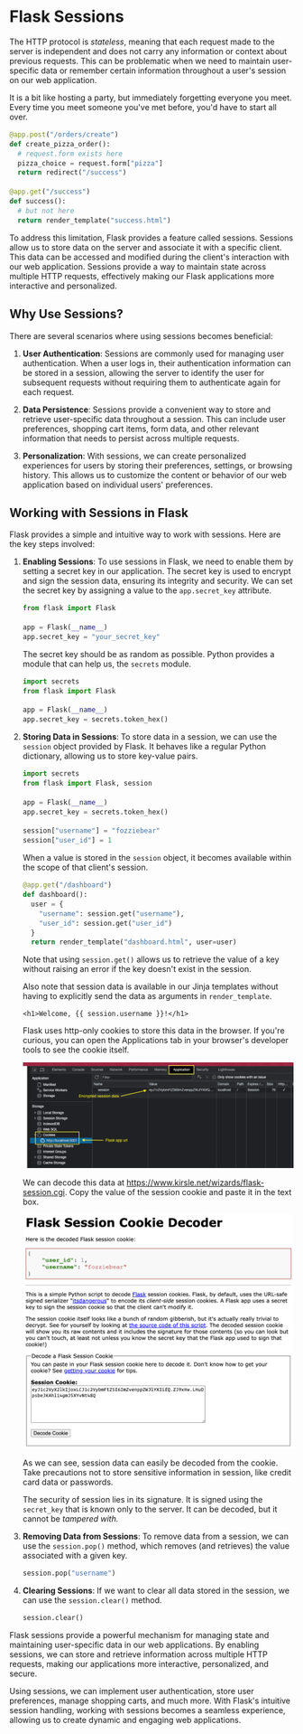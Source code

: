 # Flask Sessions
The HTTP protocol is *stateless*, meaning that each request made to the server is independent and does not carry any information or context about previous requests. This can be problematic when we need to maintain user-specific data or remember certain information throughout a user's session on our web application.

It is a bit like hosting a party, but immediately forgetting everyone you meet. Every time you meet someone you've met before, you'd have to start all over.

```py
@app.post("/orders/create")
def create_pizza_order():
  # request.form exists here
  pizza_choice = request.form["pizza"]
  return redirect("/success")

@app.get("/success")
def success():
  # but not here
  return render_template("success.html")
```

To address this limitation, Flask provides a feature called sessions. Sessions allow us to store data on the server and associate it with a specific client. This data can be accessed and modified during the client's interaction with our web application. Sessions provide a way to maintain state across multiple HTTP requests, effectively making our Flask applications more interactive and personalized.

## Why Use Sessions?
There are several scenarios where using sessions becomes beneficial:

1. **User Authentication**: Sessions are commonly used for managing user authentication. When a user logs in, their authentication information can be stored in a session, allowing the server to identify the user for subsequent requests without requiring them to authenticate again for each request.
   
2. **Data Persistence**: Sessions provide a convenient way to store and retrieve user-specific data throughout a session. This can include user preferences, shopping cart items, form data, and other relevant information that needs to persist across multiple requests.

3. **Personalization**: With sessions, we can create personalized experiences for users by storing their preferences, settings, or browsing history. This allows us to customize the content or behavior of our web application based on individual users' preferences.

## Working with Sessions in Flask
Flask provides a simple and intuitive way to work with sessions. Here are the key steps involved:

1. **Enabling Sessions**: To use sessions in Flask, we need to enable them by setting a secret key in our application. The secret key is used to encrypt and sign the session data, ensuring its integrity and security. We can set the secret key by assigning a value to the `app.secret_key` attribute.

    ```py
    from flask import Flask

    app = Flask(__name__)
    app.secret_key = "your_secret_key"
    ```
    The secret key should be as random as possible. Python provides a module that can help us, the `secrets` module.

    ```py
    import secrets
    from flask import Flask

    app = Flask(__name__)
    app.secret_key = secrets.token_hex()
    ```
2. **Storing Data in Sessions**: To store data in a session, we can use the `session` object provided by Flask. It behaves like a regular Python dictionary, allowing us to store key-value pairs.

    ```py
    import secrets
    from flask import Flask, session

    app = Flask(__name__)
    app.secret_key = secrets.token_hex()

    session["username"] = "fozziebear"
    session["user_id"] = 1
    ```
    When a value is stored in the `session` object, it becomes available within the scope of that client's session.

    ```py
    @app.get("/dashboard")
    def dashboard():
      user = {
        "username": session.get("username"),
        "user_id": session.get("user_id")
      }
      return render_template("dashboard.html", user=user)
    ```
    Note that using `session.get()` allows us to retrieve the value of a key without raising an error if the key doesn't exist in the session.

    Also note that session data is available in our Jinja templates without having to explicitly send the data as arguments in `render_template`.

    ```jinja
    <h1>Welcome, {{ session.username }}!</h1>
    ```
    
    Flask uses http-only cookies to store this data in the browser. If you're curious, you can open the Applications tab in your browser's developer tools to see the cookie itself.

    ![applications-tab](images/application-tab.png)

    We can decode this data at https://www.kirsle.net/wizards/flask-session.cgi. Copy the value of the session cookie and paste it in the text box.

    ![decoded-cookie](images/decoded-cookie.png)

    As we can see, session data can easily be decoded from the cookie. Take precautions not to store sensitive information in session, like credit card data or passwords.

    The security of session lies in its signature. It is signed using the `secret_key` that is known only to the server. It can be decoded, but it cannot be *tampered with.*

3. **Removing Data from Sessions**: To remove data from a session, we can use the `session.pop()` method, which removes (and retrieves) the value associated with a given key.

    ```py
    session.pop("username")
    ```
4. **Clearing Sessions**: If we want to clear all data stored in the session, we can use the `session.clear()` method.

    ```py
    session.clear()
    ```

Flask sessions provide a powerful mechanism for managing state and maintaining user-specific data in our web applications. By enabling sessions, we can store and retrieve information across multiple HTTP requests, making our applications more interactive, personalized, and secure.

Using sessions, we can implement user authentication, store user preferences, manage shopping carts, and much more. With Flask's intuitive session handling, working with sessions becomes a seamless experience, allowing us to create dynamic and engaging web applications.
